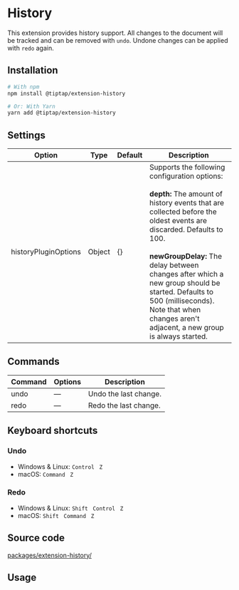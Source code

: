 # History
This extension provides history support. All changes to the document will be tracked and can be removed with `undo`. Undone changes can be applied with `redo` again.

## Installation
```bash
# With npm
npm install @tiptap/extension-history

# Or: With Yarn
yarn add @tiptap/extension-history
```

## Settings
| Option               | Type   | Default | Description                                                                                                                                                                                                                                                                                                                                                                    |
| -------------------- | ------ | ------- | ------------------------------------------------------------------------------------------------------------------------------------------------------------------------------------------------------------------------------------------------------------------------------------------------------------------------------------------------------------------------------ |
| historyPluginOptions | Object | {}       | Supports the following configuration options:<br /><br />**depth:** The amount of history events that are collected before the oldest events are discarded. Defaults to 100.<br /><br />**newGroupDelay:** The delay between changes after which a new group should be started. Defaults to 500 (milliseconds). Note that when changes aren't adjacent, a new group is always started. |

## Commands
| Command | Options | Description           |
| ------- | ------- | --------------------- |
| undo    | —       | Undo the last change. |
| redo    | —       | Redo the last change. |

## Keyboard shortcuts
### Undo
* Windows & Linux: `Control ` `Z`
* macOS: `Command ` `Z`

### Redo
* Windows & Linux: `Shift ` `Control ` `Z`
* macOS: `Shift ` `Command ` `Z`

## Source code
[packages/extension-history/](https://github.com/ueberdosis/tiptap-next/blob/main/packages/extension-history/)

## Usage
<demo name="Extensions/History" highlight="3-8,20,39" />
